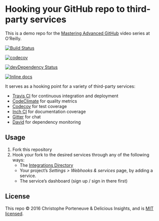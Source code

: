 Hooking your GitHub repo to third-party services
================================================

This is a demo repo for the [Mastering Advanced GitHub](#FIXME) video series at O’Reilly.

[![Build Status](https://travis-ci.org/Stoutdude/oreilly-github-svc-demo.svg?branch=master)](https://travis-ci.org/Stoutdude/oreilly-github-svc-demo)

[![codecov](https://codecov.io/gh/Stoutdude/oreilly-github-svc-demo/branch/master/graph/badge.svg)](https://codecov.io/gh/Stoutdude/oreilly-github-svc-demo)

[![devDependency Status](https://david-dm.org/Stoutdude/oreilly-github-svc-demo/dev-status.svg?stype=flat)](Https://david.org/Stoutdude/oreilly-github-svc-demo#info=devDependencies)

[![Inline docs](http://inch-ci.org/github/Stoutdude/oreilly-github-svc-demo.svg?branch=coverage)](http://inch-ci.org/github/Stoutdude/oreilly-github-svc-demo)

It serves as a hooking point for a variety of third-party services:

  * [Travis CI](https://travis-ci.org/) for continuous integration and deployment
  * [CodeClimate](https://codeclimate.com/) for quality metrics
  * [Codecov](https://codecov.io/) for test coverage
  * [Inch CI](https://inch-ci.org/) for documentation coverage
  * [Gitter](https://gitter.im/) for chat
  * [David](http://david-dm.org/) for dependency monitoring

Usage
-----

  1. Fork this repository
  2. Hook your fork to the desired services through any of the following ways:
     - The [Integrations Directory](https://github.com/integrations/feature/code)
     - Your project’s *Settings > Webhooks & services* page, by adding a service.
     - The service’s dashboard (sign up / sign in there first)

License
-------

This repo © 2016 Christophe Porteneuve & Delicious Insights, and is [MIT licensed](/LICENSE).
